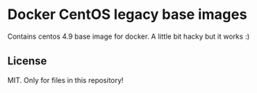 # Docker CentOS legacy base images

Contains centos 4.9 base image for docker. A little bit hacky but it works :)

## License

MIT. Only for files in this repository!
